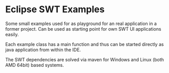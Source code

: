 # Eclipse SWT Examples

Some small examples used for as playground for an real application in a former project. Can be used as starting point for own SWT UI applications easily.

Each example class has a main function and thus can be started directly as java application from within the IDE.

The SWT dependencies are solved via maven for Windows and Linux (both AMD 64bit) based systems.

 